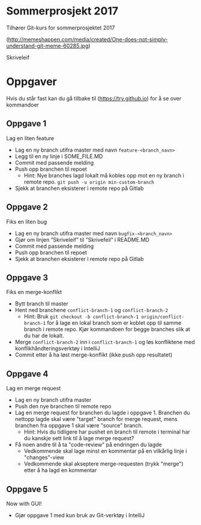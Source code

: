 # Sommerprosjekt 2017

Tilhører Git-kurs for sommerprosjektet 2017

(http://memeshappen.com/media/created/One-does-not-simply-understand-git-meme-60285.jpg)

Skriveleif

# Oppgaver
Hvis du står fast kan du gå tilbake til (https://try.github.io) for å se over
kommandoer

## Oppgave 1
Lag en liten feature

- Lag en ny branch utifra master med navn ```feature-<branch_navn>```
- Legg til en ny linje i SOME_FILE.MD
- Commit med passende melding
- Push opp branchen til repoet
    - Hint: Nye branches lagd lokalt må kobles opp mot en ny branch i remote repo.
    ```git push -u origin min-custom-branch```
- Sjekk at branchen eksisterer i remote repo på Gitlab

## Oppgave 2
Fiks en liten bug

- Lag en ny branch utifra master med navn ```bugfix-<branch_navn>```
- Gjør om linjen ”Skriveleif” til ”Skrivefeil” i README.MD
- Commit med passende melding
- Push opp branchen til repoet
- Sjekk at branchen eksisterer i remote repo på Gitlab

## Oppgave 3
Fiks en merge-konflikt

- Bytt branch til master
- Hent ned branchene ```conflict-branch-1``` og ```conflict-branch-2```
    - Hint: Bruk ```git checkout -b conflict-branch-1 origin/conflict-branch-1```
    for å lage en lokal branch som er koblet opp til samme branch i remote repo. Kjør
    kommandoen for begge branches slik at du har de lokalt.
- Merge ```conflict-branch-2``` inn i ```conflict-branch-1``` og løs konfliktene med
konflikhåndteringsverktøy i IntelliJ
- Commit etter å ha løst merge-konflikt (ikke push opp resultatet)

## Oppgave 4
Lag en merge request

- Lag en ny branch utifra master
- Push den nye branchen til remote repo
- Lag en merge request for branchen du lagde i oppgave 1. Branchen du nettopp lagde 
skal være "target" branch for merge request, mens branchen fra oppgave 1 skal være "source"
branch.
    - Hint: Hvis du tidligere har pushet en branch til remote i terminal har du kanskje sett
    link til å lage merge request?
- Få noen andre til å ta "code-review" på endringen du lagde
    - Vedkommende skal lage minst en kommentar på en vilkårlig linje i "changes"-view
    - Vedkommende skal akseptere merge-requesten (trykk "merge") etter å ha lagd
    en kommentar
    
## Oppgave 5
Now with GUI!

- Gjør oppgave 1 med kun bruk av Git-verktøy i IntelliJ

